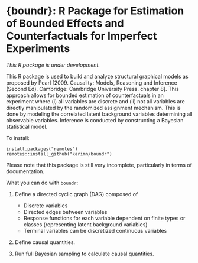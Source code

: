 # {boundr}: R Package for Estimation of Bounded Effects and Counterfactuals for Imperfect Experiments

*This R package is under development.*

This R package is used to build and analyze structural graphical models as proposed by Pearl [2009. Causality: Models, Reasoning and Inference (Second Ed). Cambridge: Cambridge University Press. chapter 8]. This approach allows for bounded estimation of counterfactuals in an experiment where (i) all variables are discrete and (ii) not all variables are directly manipulated by the randomized assignment mechanism. This is done by modeling the correlated latent background variables determining all observable variables. Inference is conducted by constructing a Bayesian statistical model.  

To install:

```
install.packages("remotes")
remotes::install_github("karimn/boundr")
```

Please note that this package is still very incomplete, particularly in terms of documentation. 

What you can do with `boundr`:

1. Define a directed cyclic graph (DAG) composed of
    * Discrete variables 
    * Directed edges between variables
    * Response functions for each variable dependent on finite types or classes (representing latent background variables)
    * Terminal variables can be discretized continuous variables 
    
2. Define causal quantities.
3. Run full Bayesian sampling to calculate causal quantities.

